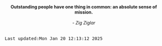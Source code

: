 
<div align="center"><b><span>Outstanding people have one thing in common: an absolute sense of mission.  </span></b><br><br><i> - Zig Ziglar</i></div>
<br><br><kbd>Last updated:Mon Jan 20 12:13:12 2025</kbd>